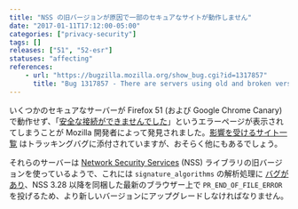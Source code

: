 ```yaml
---
title: "NSS の旧バージョンが原因で一部のセキュアなサイトが動作しません"
date: "2017-01-11T17:12:00-05:00"
categories: ["privacy-security"]
tags: []
releases: ["51", "52-esr"]
statuses: "affecting"
references:
    - url: "https://bugzilla.mozilla.org/show_bug.cgi?id=1317857"
      title: "Bug 1317857 - There are servers using old and broken versions of NSS"
---
```

いくつかのセキュアなサーバーが Firefox 51 (および Google Chrome Canary) で動作せず、「[安全な接続ができませんでした](https://support.mozilla.org/kb/secure-connection-failed-error-message)」というエラーページが表示されてしまうことが Mozilla 開発者によって発見されました。[影響を受けるサイト一覧](https://bug1317857.bmoattachments.org/attachment.cgi?id=8811077) はトラッキングバグに添付されていますが、おそらく他にもあるでしょう。

それらのサーバーは [Network Security Services](https://developer.mozilla.org/docs/Mozilla/Projects/NSS) (NSS) ライブラリの旧バージョンを使っているようで、これには `signature_algorithms` の解析処理に [バグがあり](https://bugzilla.mozilla.org/show_bug.cgi?id=1317857#c13)、NSS 3.28 以降を同梱した最新のブラウザー上で `PR_END_OF_FILE_ERROR` を投げるため、より新しいバージョンにアップグレードしなければなりません。

